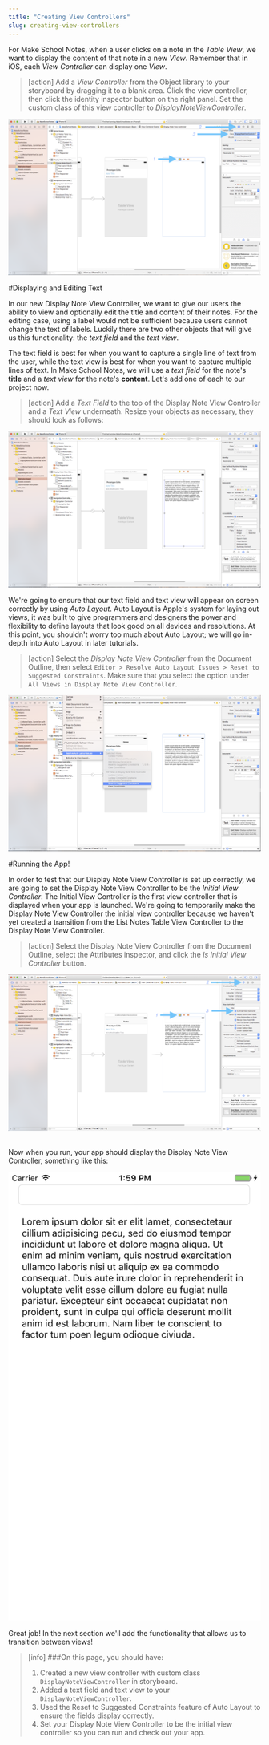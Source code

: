 ```yaml
---
title: "Creating View Controllers"
slug: creating-view-controllers
---
```


For Make School Notes, when a user clicks on a note in the *Table View*, we want to display the content of that note in a new *View*. Remember that in iOS, each *View Controller* can display one *View*.

> [action]
Add a *View Controller* from the Object library to your storyboard by dragging it to a blank area. Click the view controller, then click the identity inspector button on the right panel. Set the custom class of this view controller to *DisplayNoteViewController*.
>
![image displaying new view controller in storyboard](./images/addVC-labeled.png)

#Displaying and Editing Text

In our new Display Note View Controller, we want to give our users the ability to view and optionally edit the title and content of their notes. For the editing case, using a label would not be sufficient because users cannot change the text of labels. Luckily there are two other objects that will give us this functionality: the *text field* and the *text view*.

The text field is best for when you want to capture a single line of text from the user, while the text view is best for when you want to capture multiple lines of text. In Make School Notes, we will use a *text field* for the note's **title** and a *text view* for the note's **content**. Let's add one of each to our project now.

> [action]
Add a *Text Field* to the top of the Display Note View Controller and a *Text View* underneath. Resize your objects as necessary, they should look as follows:
>
![image displaying resized text objects](./images/addText.png)

We're going to ensure that our text field and text view will appear on screen correctly by using *Auto Layout*. Auto Layout is Apple's system for laying out views, it was built to give programmers and designers the power and flexibility to define layouts that look good on all devices and resolutions. At this point, you shouldn't worry too much about Auto Layout; we will go in-depth into Auto Layout in later tutorials.

> [action]
Select the *Display Note View Controller* from the Document Outline, then select `Editor > Resolve Auto Layout Issues > Reset to Suggested Constraints`. Make sure that you select the option under `All Views in Display Note View Controller`.
>
 ![image displaying how to resolve auto layout constraints](./images/resolve.png)

#Running the App!

In order to test that our Display Note View Controller is set up correctly, we are going to set the Display Note View Controller to be the *Initial View Controller*. The Initial View Controller is the first view controller that is displayed when your app is launched. We're going to temporarily make the Display Note View Controller the initial view controller because we haven't yet created a transition from the List Notes Table View Controller to the Display Note View Controller.

> [action]
Select the Display Note View Controller from the Document Outline, select the Attributes inspector, and click the *Is Initial View Controller* button.
>
![image showing how to set Initial View Controller](./images/initial.png)

<br>
Now when you run, your app should display the Display Note View Controller, something like this:
<br>

![image showing finished Display Note View Controller](./images/finished.png)

Great job! In the next section we'll add the functionality that allows us to transition between views!
<br>

>[info]
>###On this page, you should have:
>
>1. Created a new view controller with custom class `DisplayNoteViewController` in storyboard.
>2. Added a text field and text view to your `DisplayNoteViewController`.
>3. Used the Reset to Suggested Constraints feature of Auto Layout to ensure the fields display correctly.
>4. Set your Display Note View Controller to be the initial view controller so you can run and check out your app.
